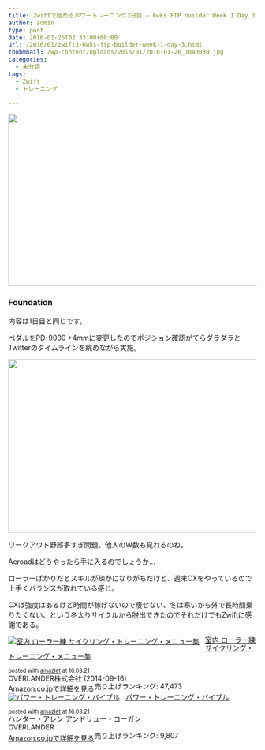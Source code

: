 ```yaml
---
title: Zwiftで始めるパワートレーニング3日目 – 6wks FTP builder Week 1 Day 3
author: admin
type: post
date: 2016-01-26T02:33:00+00:00
url: /2016/01/zwift3-6wks-ftp-builder-week-1-day-3.html
thubmnail: /wp-content/uploads/2016/01/2016-01-26_1843030.jpg
categories:
  - 未分類
tags:
  - Zwift
  - トレーニング

---
```

<div class="separator" style="clear: both; text-align: center;">
  <img border="0" height="350" src="https://blog.gensobunya.net/wp-content/uploads/2016/01/2016-01-26_1843030.jpg" width="640" />
</div>



### Foundation

内容は1日目と同じです。

ペダルをPD-9000 +4mmに変更したのでポジション確認がてらダラダラとTwitterのタイムラインを眺めながら実施。



<div class="separator" style="clear: both; text-align: center;">
  <img border="0" height="352" src="https://blog.gensobunya.net/wp-content/uploads/2016/01/2016-01-26_1920052.jpg" width="640" />
</div>

ワークアウト野郎多すぎ問題。他人のW数も見れるのね。

Aeroadはどうやったら手に入るのでしょうか…

ローラーばかりだとスキルが疎かになりがちだけど、週末CXをやっているので上手くバランスが取れている感じ。

CXは強度はあるけど時間が稼げないので痩せない、冬は寒いから外で長時間乗りたくない、という冬太りサイクルから脱出できたのでそれだけでもZwiftに感謝である。



<div class="amazlet-box" style="margin-bottom:0px;">
  <div class="amazlet-image" style="float:left;margin:0px 12px 1px 0px;">
    <a href="http://www.amazon.co.jp/exec/obidos/ASIN/B00NOAMO48/gensobunya-22/ref=nosim/" name="amazletlink" target="_blank"><img src="https://images-fe.ssl-images-amazon.com/images/I/51FHvleN3oL._SL160_.jpg" alt="室内 ローラー練 サイクリング・トレーニング・メニュー集" style="border: none;" /></a>
  </div>

  <div class="amazlet-info" style="line-height:120%; margin-bottom: 10px">
    <div class="amazlet-name" style="margin-bottom:10px;line-height:120%">
<a href="http://www.amazon.co.jp/exec/obidos/ASIN/B00NOAMO48/gensobunya-22/ref=nosim/" name="amazletlink" target="_blank">室内 ローラー練 サイクリング・トレーニング・メニュー集</a></p>

<div class="amazlet-powered-date" style="font-size:80%;margin-top:5px;line-height:120%">
  posted with <a href="http://www.amazlet.com/" title="amazlet" target="_blank">amazlet</a> at 16.03.21
</div>


<div class="amazlet-detail">
OVERLANDER株式会社 (2014-09-16)<br />売り上げランキング: 47,473


<div class="amazlet-sub-info" style="float: left;">
<div class="amazlet-link" style="margin-top: 5px">
  <a href="http://www.amazon.co.jp/exec/obidos/ASIN/B00NOAMO48/gensobunya-22/ref=nosim/" name="amazletlink" target="_blank">Amazon.co.jpで詳細を見る</a>
</div>

  </div>

  <div class="amazlet-footer" style="clear: left">
  </div>
</div>

<div class="amazlet-box" style="margin-bottom:0px;">
  <div class="amazlet-image" style="float:left;margin:0px 12px 1px 0px;">
    <a href="http://www.amazon.co.jp/exec/obidos/ASIN/490531500X/gensobunya-22/ref=nosim/" name="amazletlink" target="_blank"><img src="https://images-fe.ssl-images-amazon.com/images/I/41D54LlaK3L._SL160_.jpg" alt="パワー・トレーニング・バイブル" style="border: none;" /></a>
  </div>

  <div class="amazlet-info" style="line-height:120%; margin-bottom: 10px">
    <div class="amazlet-name" style="margin-bottom:10px;line-height:120%">
<a href="http://www.amazon.co.jp/exec/obidos/ASIN/490531500X/gensobunya-22/ref=nosim/" name="amazletlink" target="_blank">パワー・トレーニング・バイブル</a></p>

<div class="amazlet-powered-date" style="font-size:80%;margin-top:5px;line-height:120%">
  posted with <a href="http://www.amazlet.com/" title="amazlet" target="_blank">amazlet</a> at 16.03.21
</div>


<div class="amazlet-detail">
ハンター・アレン アンドリュー・コーガン <br />OVERLANDER <br />売り上げランキング: 9,807


<div class="amazlet-sub-info" style="float: left;">
<div class="amazlet-link" style="margin-top: 5px">
  <a href="http://www.amazon.co.jp/exec/obidos/ASIN/490531500X/gensobunya-22/ref=nosim/" name="amazletlink" target="_blank">Amazon.co.jpで詳細を見る</a>
</div>

  </div>

  <div class="amazlet-footer" style="clear: left">
  </div>
</div>
